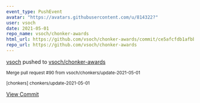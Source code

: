 ```yaml
---
event_type: PushEvent
avatar: "https://avatars.githubusercontent.com/u/814322?"
user: vsoch
date: 2021-05-01
repo_name: vsoch/chonker-awards
html_url: https://github.com/vsoch/chonker-awards/commit/ce5afcfdb1afbb9e3fc604e6bfad1b2191f48356
repo_url: https://github.com/vsoch/chonker-awards
---
```


<a href='https://github.com/vsoch' target='_blank'>vsoch</a> pushed to <a href='https://github.com/vsoch/chonker-awards' target='_blank'>vsoch/chonker-awards</a>

<small>Merge pull request #90 from vsoch/chonkers/update-2021-05-01

[chonkers] chonkers/update-2021-05-01</small>

<a href='https://github.com/vsoch/chonker-awards/commit/ce5afcfdb1afbb9e3fc604e6bfad1b2191f48356' target='_blank'>View Commit</a>